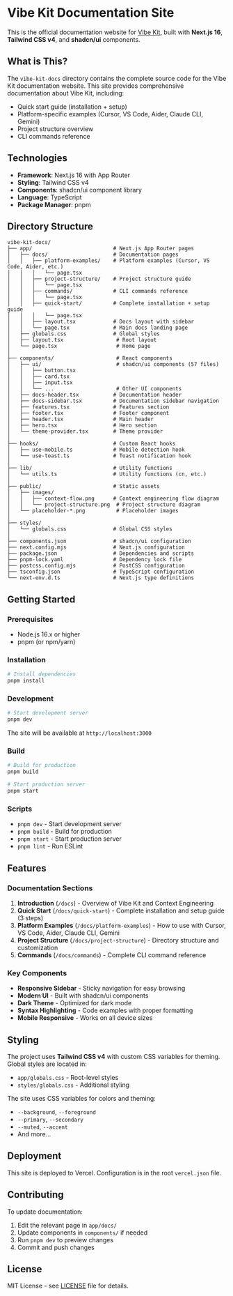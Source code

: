 # Vibe Kit Documentation Site

This is the official documentation website for [Vibe Kit](https://github.com/nolrm/vibe-kit), built with **Next.js 16**, **Tailwind CSS v4**, and **shadcn/ui** components.

## What is This?

The `vibe-kit-docs` directory contains the complete source code for the Vibe Kit documentation website. This site provides comprehensive documentation about Vibe Kit, including:

- Quick start guide (installation + setup)
- Platform-specific examples (Cursor, VS Code, Aider, Claude CLI, Gemini)
- Project structure overview
- CLI commands reference

## Technologies

- **Framework**: Next.js 16 with App Router
- **Styling**: Tailwind CSS v4
- **Components**: shadcn/ui component library
- **Language**: TypeScript
- **Package Manager**: pnpm

## Directory Structure

```
vibe-kit-docs/
├── app/                          # Next.js App Router pages
│   ├── docs/                     # Documentation pages
│   │   ├── platform-examples/    # Platform examples (Cursor, VS Code, Aider, etc.)
│   │   │   └── page.tsx
│   │   ├── project-structure/    # Project structure guide
│   │   │   └── page.tsx
│   │   ├── commands/             # CLI commands reference
│   │   │   └── page.tsx
│   │   ├── quick-start/          # Complete installation + setup guide
│   │   │   └── page.tsx
│   │   ├── layout.tsx            # Docs layout with sidebar
│   │   └── page.tsx              # Main docs landing page
│   ├── globals.css               # Global styles
│   ├── layout.tsx                 # Root layout
│   └── page.tsx                   # Home page
│
├── components/                    # React components
│   ├── ui/                        # shadcn/ui components (57 files)
│   │   ├── button.tsx
│   │   ├── card.tsx
│   │   ├── input.tsx
│   │   └── ...                    # Other UI components
│   ├── docs-header.tsx           # Documentation header
│   ├── docs-sidebar.tsx          # Documentation sidebar navigation
│   ├── features.tsx              # Features section
│   ├── footer.tsx                # Footer component
│   ├── header.tsx                # Main header
│   ├── hero.tsx                  # Hero section
│   └── theme-provider.tsx        # Theme provider
│
├── hooks/                        # Custom React hooks
│   ├── use-mobile.ts             # Mobile detection hook
│   └── use-toast.ts              # Toast notification hook
│
├── lib/                          # Utility functions
│   └── utils.ts                  # Utility functions (cn, etc.)
│
├── public/                       # Static assets
│   ├── images/
│   │   ├── context-flow.png      # Context engineering flow diagram
│   │   └── project-structure.png  # Project structure diagram
│   └── placeholder-*.png          # Placeholder images
│
├── styles/
│   └── globals.css               # Global CSS styles
│
├── components.json               # shadcn/ui configuration
├── next.config.mjs               # Next.js configuration
├── package.json                  # Dependencies and scripts
├── pnpm-lock.yaml                # Dependency lock file
├── postcss.config.mjs            # PostCSS configuration
├── tsconfig.json                 # TypeScript configuration
└── next-env.d.ts                 # Next.js type definitions
```

## Getting Started

### Prerequisites

- Node.js 16.x or higher
- pnpm (or npm/yarn)

### Installation

```bash
# Install dependencies
pnpm install
```

### Development

```bash
# Start development server
pnpm dev
```

The site will be available at `http://localhost:3000`

### Build

```bash
# Build for production
pnpm build

# Start production server
pnpm start
```

### Scripts

- `pnpm dev` - Start development server
- `pnpm build` - Build for production
- `pnpm start` - Start production server
- `pnpm lint` - Run ESLint

## Features

### Documentation Sections

1. **Introduction** (`/docs`) - Overview of Vibe Kit and Context Engineering
2. **Quick Start** (`/docs/quick-start`) - Complete installation and setup guide (3 steps)
3. **Platform Examples** (`/docs/platform-examples`) - How to use with Cursor, VS Code, Aider, Claude CLI, Gemini
4. **Project Structure** (`/docs/project-structure`) - Directory structure and customization
5. **Commands** (`/docs/commands`) - Complete CLI command reference

### Key Components

- **Responsive Sidebar** - Sticky navigation for easy browsing
- **Modern UI** - Built with shadcn/ui components
- **Dark Theme** - Optimized for dark mode
- **Syntax Highlighting** - Code examples with proper formatting
- **Mobile Responsive** - Works on all device sizes

## Styling

The project uses **Tailwind CSS v4** with custom CSS variables for theming. Global styles are located in:
- `app/globals.css` - Root-level styles
- `styles/globals.css` - Additional styling

The site uses CSS variables for colors and theming:
- `--background`, `--foreground`
- `--primary`, `--secondary`
- `--muted`, `--accent`
- And more...

## Deployment

This site is deployed to Vercel. Configuration is in the root `vercel.json` file.

## Contributing

To update documentation:

1. Edit the relevant page in `app/docs/`
2. Update components in `components/` if needed
3. Run `pnpm dev` to preview changes
4. Commit and push changes

## License

MIT License - see [LICENSE](../LICENSE) file for details.

